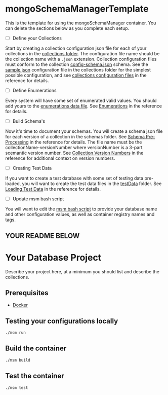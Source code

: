 # mongoSchemaManagerTemplate
This is the template for using the mongoSchemaManager container. You can delete the sections below as you complete each setup.

- [ ] Define your Collections

Start by creating a collection configuration json file for each of your collections in the [collections folder](./config/collections/). 
The configuration file name should be the collection name with a ``.json`` extension. 
Collection configuration files must conform to the collection [config-schema.json](https://github.com/agile-learning-institute/mongoSchemaManager/blob/main/docs/config-schema.json) schema. See the [sample.json](./config/collections/sample.json) configuration file in the collections folder for the simplest possible configuration, and see [collections configuration files](https://github.com/agile-learning-institute/mongoSchemaManager/blob/main/docs/REFERENCE.md#collections-configuration-files) in the reference for details.

- [ ] Define Enumerations

Every system will have some set of enumerated valid values. You should add yours to the [enumerations data file](./config/enumerators/enumerators.json). See [Enumerations](https://github.com/agile-learning-institute/mongoSchemaManager/blob/main/docs/REFERENCE.md#enumerations) in the reference for details.

- [ ] Build Schema's

Now it's time to document your schemas. You will create a schema json file for each version of a collection in the schemas folder. See [Schema Pre-Processing](https://github.com/agile-learning-institute/mongoSchemaManager/blob/main/docs/REFERENCE.md#schema-pre-processing) in the reference for details. The file name must be the collectionName-versionNumber where versionNumber is a 3-part scemantic version number. See [Collection Version Numbers](https://github.com/agile-learning-institute/mongoSchemaManager/blob/main/docs/REFERENCE.md#collection-version-numbers) in the reference for additional context on version numbers.

- [ ] Creating Test Data

If you want to create a test database with some set of testing data pre-loaded, you will want to create the test data files in the [testData](./config/testData/) folder. See [Loading Test Data](https://github.com/agile-learning-institute/mongoSchemaManager/blob/main/docs/REFERENCE.md#loading-test-data) in the reference for details.

- [ ] Update msm bash script

You will want to edit the [msm bash script](./msm) to provide your database name and other configuration values, as well as container registry names and tags. 

YOUR README BELOW
--------------------------------------
# Your Database Project
Describe your project here, at a minimum you should list and describe the collections. 

## Prerequisites
- [Docker](https://www.docker.com/products/docker-desktop/)

## Testing your configurations locally
```bash
./msm run
```

## Build the container 
```bash
./msm build
```

## Test the container
```bash
./msm test
```
